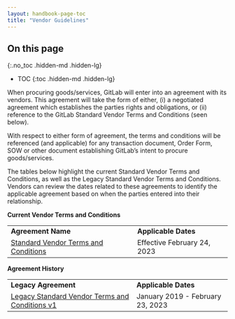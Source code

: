 ```yaml
---
layout: handbook-page-toc
title: "Vendor Guidelines"
---
```

<link rel="stylesheet" type="text/css" href="/stylesheets/biztech.css" />

## On this page
{:.no_toc .hidden-md .hidden-lg}

- TOC
{:toc .hidden-md .hidden-lg}


When procuring goods/services, GitLab will enter into an agreement with its vendors. This agreement will take the form of either, (i) a negotiated agreement which establishes the parties rights and obligations, or (ii) reference to the GitLab Standard Vendor Terms and Conditions (seen below). 

With respect to either form of agreement, the terms and conditions will be referenced (and applicable) for any transaction document, Order Form, SOW or other document establishing GitLab’s intent to procure goods/services. 

The tables below highlight the current Standard Vendor Terms and Conditions, as well as the Legacy Standard Vendor Terms and Conditions. Vendors can review the dates related to these agreements to identify the applicable agreement based on when the parties entered into their relationship. 

**Current Vendor Terms and Conditions**


<table>
  <tr>
   <td><strong>Agreement Name</strong>
   </td>
   <td><strong>Applicable Dates</strong>
   </td>
  </tr>
  <tr>
   <td><a href="https://about.gitlab.com/handbook/finance/procurement/vendor-guidelines/vendor-agreement/">Standard Vendor Terms and Conditions</a>
   </td>
   <td>Effective February 24, 2023
   </td>
  </tr>
</table>


**Agreement History**


<table>
  <tr>
   <td><strong>Legacy Agreement</strong>
   </td>
   <td><strong>Applicable Dates</strong>
   </td>
  </tr>
  <tr>
   <td><a href="https://about.gitlab.com/handbook/finance/procurement/vendor-guidelines/legacy-vendor-agreement-v1/">Legacy Standard Vendor Terms and Conditions v1</a>
   </td>
   <td>January 2019 - February 23, 2023
   </td>
  </tr>
</table>
